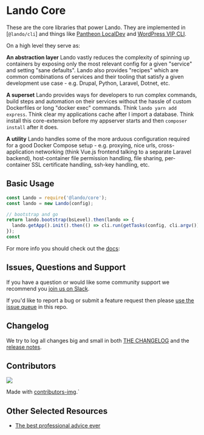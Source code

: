 # Lando Core

These are the core libraries that power Lando. They are implemented in [`@lando/cli`] and things like [Pantheon LocalDev](https://pantheon.io/product/localdev) and [WordPress VIP CLI](https://github.com/Automattic/vip-cli/blob/develop/package.json).

On a high level they serve as:

**An abstraction layer** Lando vastly reduces the complexity of spinning up containers by exposing only the most relevant config for a given "service" and setting "sane defaults". Lando also provides "recipes" which are common combinations of services and their tooling that satisfy a given development use case - e.g. Drupal, Python, Laravel, Dotnet, etc.

**A superset** Lando provides ways for developers to run complex commands, build steps and automation on their services without the hassle of custom Dockerfiles or long "docker exec" commands. Think `lando yarn add express`. Think clear my applications cache after I import a database. Think install this core-extension before my appserver starts and then `composer install` after it does.

**A utility** Lando handles some of the more arduous configuration required for a good Docker Compose setup - e.g. proxying, nice urls, cross-application networking (think Vue.js frontend talking to a separate Laravel backend), host-container file permission handling, file sharing, per-container SSL certificate handling, ssh-key handling, etc.

## Basic Usage

```js
const Lando = require('@lando/core');
const lando = new Lando(config);

// bootstrap and go
return lando.bootstrap(bsLevel).then(lando => {
  lando.getApp().init().then(() => cli.run(getTasks(config, cli.argv()), config));
});
const
```

For more info you should check out the [docs](https://docs.lando.dev/core/v3):

## Issues, Questions and Support

If you have a question or would like some community support we recommend you [join us on Slack](https://launchpass.com/devwithlando).

If you'd like to report a bug or submit a feature request then please [use the issue queue](https://github.com/lando/core/issues/new/choose) in this repo.

## Changelog

We try to log all changes big and small in both [THE CHANGELOG](https://github.com/lando/core/blob/main/CHANGELOG.md) and the [release notes](https://github.com/lando/core/releases).

## Contributors

<a href="https://github.com/lando/core/graphs/contributors">
  <img src="https://contrib.rocks/image?repo=lando/cli" />
</a>

Made with [contributors-img](https://contrib.rocks).`

## Other Selected Resources

* [The best professional advice ever](https://www.youtube.com/watch?v=tkBVDh7my9Q)
